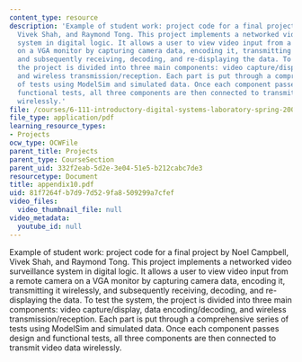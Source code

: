 ```yaml
---
content_type: resource
description: 'Example of student work: project code for a final project by Noel Campbell,
  Vivek Shah, and Raymond Tong. This project implements a networked video surveillance
  system in digital logic. It allows a user to view video input from a remote camera
  on a VGA monitor by capturing camera data, encoding it, transmitting it wirelessly,
  and subsequently receiving, decoding, and re-displaying the data. To test the system,
  the project is divided into three main components: video capture/display, data encoding/decoding,
  and wireless transmission/reception. Each part is put through a comprehensive series
  of tests using ModelSim and simulated data. Once each component passes design and
  functional tests, all three components are then connected to transmit video data
  wirelessly.'
file: /courses/6-111-introductory-digital-systems-laboratory-spring-2006/81f7264fb7d97d529fa8509299a7cfef_appendix10.pdf
file_type: application/pdf
learning_resource_types:
- Projects
ocw_type: OCWFile
parent_title: Projects
parent_type: CourseSection
parent_uid: 332f2eab-5d2e-3e04-51e5-b212cabc7de3
resourcetype: Document
title: appendix10.pdf
uid: 81f7264f-b7d9-7d52-9fa8-509299a7cfef
video_files:
  video_thumbnail_file: null
video_metadata:
  youtube_id: null
---
```

Example of student work: project code for a final project by Noel Campbell, Vivek Shah, and Raymond Tong. This project implements a networked video surveillance system in digital logic. It allows a user to view video input from a remote camera on a VGA monitor by capturing camera data, encoding it, transmitting it wirelessly, and subsequently receiving, decoding, and re-displaying the data. To test the system, the project is divided into three main components: video capture/display, data encoding/decoding, and wireless transmission/reception. Each part is put through a comprehensive series of tests using ModelSim and simulated data. Once each component passes design and functional tests, all three components are then connected to transmit video data wirelessly.